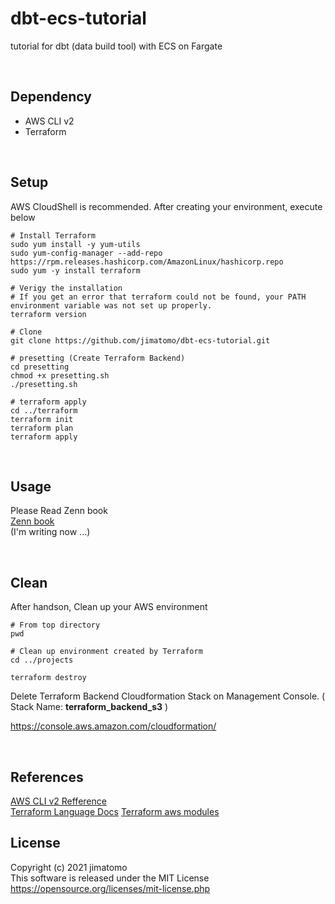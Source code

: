 # dbt-ecs-tutorial
tutorial for dbt (data build tool) with ECS on Fargate


<br>

## Dependency
* AWS CLI v2  
* Terraform

<br>

## Setup
AWS CloudShell is recommended.
After creating your environment, execute below
```
# Install Terraform
sudo yum install -y yum-utils
sudo yum-config-manager --add-repo https://rpm.releases.hashicorp.com/AmazonLinux/hashicorp.repo
sudo yum -y install terraform

# Verigy the installation
# If you get an error that terraform could not be found, your PATH environment variable was not set up properly.
terraform version

# Clone
git clone https://github.com/jimatomo/dbt-ecs-tutorial.git

# presetting (Create Terraform Backend)
cd presetting
chmod +x presetting.sh
./presetting.sh

# terraform apply
cd ../terraform
terraform init
terraform plan
terraform apply
```

<br>

## Usage
Please Read Zenn book  
[Zenn book](https://zenn.dev/jimatomo)  
 (I'm writing now ...)  

<br>

## Clean
After handson, Clean up your AWS environment
```
# From top directory
pwd

# Clean up environment created by Terraform 
cd ../projects

terraform destroy
```

Delete Terraform Backend Cloudformation Stack on Management Console. ( Stack Name: <b>terraform_backend_s3</b> )
<br>

https://console.aws.amazon.com/cloudformation/

<br>

## References
[AWS CLI v2 Refference](https://awscli.amazonaws.com/v2/documentation/api/latest/reference/index.html)  
[Terraform Language Docs](https://www.terraform.io/docs/language/index.html)
[Terraform aws modules](https://registry.terraform.io/providers/hashicorp/aws/latest)
<br>

## License
Copyright (c) 2021 jimatomo  
This software is released under the MIT License  
https://opensource.org/licenses/mit-license.php
